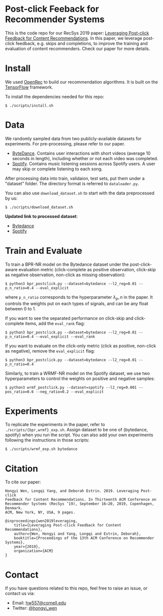 # Post-click Feeback for Recommender Systems
This is the code repo for our RecSys 2019 paper: [Leveraging Post-click Feedback for Content Recommendations](https://drive.google.com/file/d/1mNv8km8sB3ZFuLvmcsL6sH91N9pfxR14/view?usp=sharing). In this paper, we leverage post-click feedback, e.g. skips and completions, to improve the training and evaluation of content recommenders. Check our paper for more details.

# Install
We used [OpenRec](https://github.com/ylongqi/openrec) to build our recommendation algorithms. It is built on the [TensorFlow](https://github.com/tensorflow/tensorflow) framework. 

To install the dependencies needed for this repo:
```
$ ./scripts/install.sh
```

# Data
We randomly sampled data from two publicly-available datasets for experiments. For pre-processing, please refer to our paper.
- [ByteDance](https://biendata.com/competition/icmechallenge2019/). Contains user interactions with short videos (average 10 seconds in length), including whether or not each video was completed.
- [Spotify](https://www.aicrowd.com/challenges/spotify-sequential-skip-prediction-challenge). Contains music listening sessions across Spotify users. A user may skip or complete listening to each song.

After processing data into train, validaion, test sets, put them under a "dataset" folder. The directory format is referred to `dataloader.py`.

You can also use `download_dataset.sh` to start with the data preprocessed by us:
```
$ ./scripts/download_dataset.sh
```
**Updated link to processed dataset**: 
- [Bytedance](https://drive.google.com/file/d/1y61a54PabjYa9Gn0-aW33RxSV1r6hJHa/view?usp=sharing)
- [Spotify](https://drive.google.com/file/d/1eNiwWIPnWbJuQFDVvf_z-GJmu6AZTDeN/view?usp=sharing)

# Train and Evaluate
To train a BPR-NR model on the Bytedance dataset under the post-click-aware evaluation metric (click-complete as positive observation, click-skip as negative observation, non-click as missing observation):
```
$ python3 bpr_postclick.py --dataset=bytedance --l2_reg=0.01 --p_n_ratio=0.4 --eval_explicit
```
where `p_n_ratio` corresponds to the hyperparameter $\lambda_p,n$ in the paper. It controls the weights put on each types of signals, and can be any float between 0 to 1.

If you want to see the separated performance on click-skip and click-complete items, add the `eval_rank` flag:
```
$ python3 bpr_postclick.py --dataset=bytedance --l2_reg=0.01 --p_n_ratio=0.4 --eval_explicit --eval_rank
```

If you want to evaluate on the click-only metric (click as positive, non-click as negative), remove the `eval_explicit` flag:
```
$ python3 bpr_postclick.py --dataset=bytedance --l2_reg=0.01 --p_n_ratio=0.4
```

Similarly, to train a WRMF-NR model on the Spotify dataset, we use two hyperparameters to control the weights on positive and negative samples:
```
$ python3 wrmf_postclick.py --dataset=spotify --l2_reg=0.001 --pos_ratio=0.6 --neg_ratio=0.2 --eval_explicit
```

# Experiments
To replicate the experiments in the paper, refer to `./scripts/{bpr,wrmf}_exp.sh`. Assign dataset to be one of {bytedance, spotify} when you run the script. You can also add your own experiments following the instructions in those scripts:
```
$ ./scripts/wrmf_exp.sh bytedance 
```

# Citation
To cite our paper:
```
Hongyi Wen, Longqi Yang, and Deborah Estrin. 2019. Leveraging Post-click
Feedback for Content Recommendations. In Thirteenth ACM Conference on
Recommender Systems (RecSys ’19), September 16–20, 2019, Copenhagen, Denmark.
ACM, New York, NY, USA, 9 pages.
```

```
@inproceedings{wen2019leveraging,
    title={Leveraging Post-click Feedback for Content Recommendations},
    author={Wen, Hongyi and Yang, Longqi and Estrin, Deborah},
    booktitle={Proceedings of the 13th ACM Conference on Recommender Systems},
    year={2019},
    organization={ACM}
}
```

# Contact
If you have questions related to this repo, feel free to raise an issue, or contact us via:
- Email: hw557@cornell.edu
- Twitter: [@hongyi_wen](https://twitter.com/hongyi_wen)
